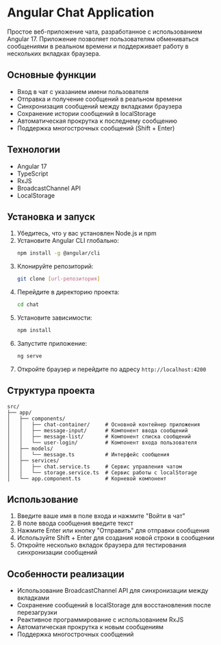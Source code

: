 # Angular Chat Application

Простое веб-приложение чата, разработанное с использованием Angular 17. Приложение позволяет пользователям обмениваться сообщениями в реальном времени и поддерживает работу в нескольких вкладках браузера.

## Основные функции

- Вход в чат с указанием имени пользователя
- Отправка и получение сообщений в реальном времени
- Синхронизация сообщений между вкладками браузера
- Сохранение истории сообщений в localStorage
- Автоматическая прокрутка к последнему сообщению
- Поддержка многострочных сообщений (Shift + Enter)

## Технологии

- Angular 17
- TypeScript
- RxJS
- BroadcastChannel API
- LocalStorage

## Установка и запуск

1. Убедитесь, что у вас установлен Node.js и npm
2. Установите Angular CLI глобально:
   ```bash
   npm install -g @angular/cli
   ```
3. Клонируйте репозиторий:
   ```bash
   git clone [url-репозитория]
   ```
4. Перейдите в директорию проекта:
   ```bash
   cd chat
   ```
5. Установите зависимости:
   ```bash
   npm install
   ```
6. Запустите приложение:
   ```bash
   ng serve
   ```
7. Откройте браузер и перейдите по адресу `http://localhost:4200`

## Структура проекта

```
src/
├── app/
│   ├── components/
│   │   ├── chat-container/     # Основной контейнер приложения
│   │   ├── message-input/      # Компонент ввода сообщений
│   │   ├── message-list/       # Компонент списка сообщений
│   │   └── user-login/         # Компонент входа пользователя
│   ├── models/
│   │   └── message.ts          # Интерфейс сообщения
│   ├── services/
│   │   ├── chat.service.ts     # Сервис управления чатом
│   │   └── storage.service.ts  # Сервис работы с localStorage
│   └── app.component.ts        # Корневой компонент
```

## Использование

1. Введите ваше имя в поле входа и нажмите "Войти в чат"
2. В поле ввода сообщения введите текст
3. Нажмите Enter или кнопку "Отправить" для отправки сообщения
4. Используйте Shift + Enter для создания новой строки в сообщении
5. Откройте несколько вкладок браузера для тестирования синхронизации сообщений

## Особенности реализации

- Использование BroadcastChannel API для синхронизации между вкладками
- Сохранение сообщений в localStorage для восстановления после перезагрузки
- Реактивное программирование с использованием RxJS
- Автоматическая прокрутка к новым сообщениям
- Поддержка многострочных сообщений
